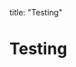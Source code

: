 <frontmatter>
title: "Testing"
</frontmatter>

<link rel="stylesheet" href="{{baseUrl}}/css/textbook.css">

<div class="website-content">

# Testing

<panel header="## Introduction" type="seamless" alt="introduction" expanded >
  <include src="introduction/index.md#main" />
</panel>

<panel header="## Testing Types" type="seamless" alt="testing types" expanded >
  <include src="testingTypes/index.md#main" />
</panel>

<panel header="## Test Automation" type="seamless" alt="test automation" expanded >
  <include src="testAutomation/index.md#main" />
</panel>

<panel header="## Test Coverage" type="seamless" alt="test coverage" expanded >
  <include src="testCoverage/index.md#main" />
</panel>

<panel header="## Dependency Injection" type="seamless" alt="dependency injection" expanded >
  <include src="dependencyInjection/index.md#main" />
</panel>

<panel header="## TDD" type="seamless" alt="tdd" expanded >
  <include src="tdd/index.md#main" />
</panel>

</div>
